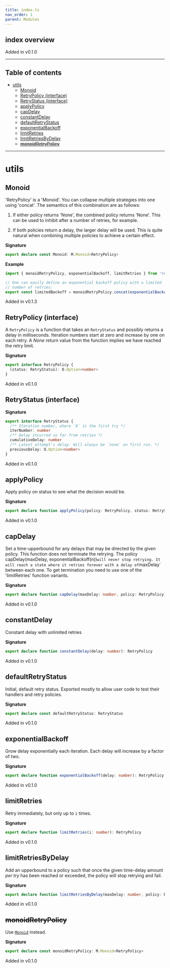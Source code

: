 ```yaml
---
title: index.ts
nav_order: 1
parent: Modules
---
```


## index overview

Added in v0.1.0

---

<h2 class="text-delta">Table of contents</h2>

- [utils](#utils)
  - [Monoid](#monoid)
  - [RetryPolicy (interface)](#retrypolicy-interface)
  - [RetryStatus (interface)](#retrystatus-interface)
  - [applyPolicy](#applypolicy)
  - [capDelay](#capdelay)
  - [constantDelay](#constantdelay)
  - [defaultRetryStatus](#defaultretrystatus)
  - [exponentialBackoff](#exponentialbackoff)
  - [limitRetries](#limitretries)
  - [limitRetriesByDelay](#limitretriesbydelay)
  - [~~monoidRetryPolicy~~](#monoidretrypolicy)

---

# utils

## Monoid

'RetryPolicy' is a 'Monoid'. You can collapse multiple strategies into one using 'concat'.
The semantics of this combination are as follows:

1. If either policy returns 'None', the combined policy returns
   'None'. This can be used to inhibit after a number of retries,
   for example.

2. If both policies return a delay, the larger delay will be used.
   This is quite natural when combining multiple policies to achieve a
   certain effect.

**Signature**

```ts
export declare const Monoid: M.Monoid<RetryPolicy>
```

**Example**

```ts
import { monoidRetryPolicy, exponentialBackoff, limitRetries } from 'retry-ts'

// One can easily define an exponential backoff policy with a limited
// number of retries:
export const limitedBackoff = monoidRetryPolicy.concat(exponentialBackoff(50), limitRetries(5))
```

Added in v0.1.3

## RetryPolicy (interface)

A `RetryPolicy` is a function that takes an `RetryStatus` and
possibly returns a delay in milliseconds. Iteration numbers start
at zero and increase by one on each retry. A _None_ return value from
the function implies we have reached the retry limit.

**Signature**

```ts
export interface RetryPolicy {
  (status: RetryStatus): O.Option<number>
}
```

Added in v0.1.0

## RetryStatus (interface)

**Signature**

```ts
export interface RetryStatus {
  /** Iteration number, where `0` is the first try */
  iterNumber: number
  /** Delay incurred so far from retries */
  cumulativeDelay: number
  /** Latest attempt's delay. Will always be `none` on first run. */
  previousDelay: O.Option<number>
}
```

Added in v0.1.0

## applyPolicy

Apply policy on status to see what the decision would be.

**Signature**

```ts
export declare function applyPolicy(policy: RetryPolicy, status: RetryStatus): RetryStatus
```

Added in v0.1.0

## capDelay

Set a time-upperbound for any delays that may be directed by the
given policy. This function does not terminate the retrying. The policy
capDelay(maxDelay, exponentialBackoff(n))`will never stop retrying. It will reach a state where it retries forever with a delay of`maxDelay`
between each one. To get termination you need to use one of the
'limitRetries' function variants.

**Signature**

```ts
export declare function capDelay(maxDelay: number, policy: RetryPolicy): RetryPolicy
```

Added in v0.1.0

## constantDelay

Constant delay with unlimited retries

**Signature**

```ts
export declare function constantDelay(delay: number): RetryPolicy
```

Added in v0.1.0

## defaultRetryStatus

Initial, default retry status. Exported mostly to allow user code
to test their handlers and retry policies.

**Signature**

```ts
export declare const defaultRetryStatus: RetryStatus
```

Added in v0.1.0

## exponentialBackoff

Grow delay exponentially each iteration.
Each delay will increase by a factor of two.

**Signature**

```ts
export declare function exponentialBackoff(delay: number): RetryPolicy
```

Added in v0.1.0

## limitRetries

Retry immediately, but only up to `i` times.

**Signature**

```ts
export declare function limitRetries(i: number): RetryPolicy
```

Added in v0.1.0

## limitRetriesByDelay

Add an upperbound to a policy such that once the given time-delay
amount _per try_ has been reached or exceeded, the policy will stop
retrying and fail.

**Signature**

```ts
export declare function limitRetriesByDelay(maxDelay: number, policy: RetryPolicy): RetryPolicy
```

Added in v0.1.0

## ~~monoidRetryPolicy~~

Use [`Monoid`](#monoid) instead.

**Signature**

```ts
export declare const monoidRetryPolicy: M.Monoid<RetryPolicy>
```

Added in v0.1.0
